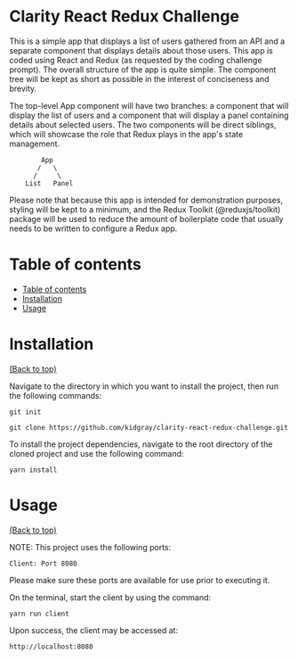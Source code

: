 # Clarity React Redux Challenge

This is a simple app that displays a list of users gathered from an API and a separate component that displays details about those users.
This app is coded using React and Redux (as requested by the coding challenge prompt). The overall structure of the app is quite simple.
The component tree will be kept as short as possible in the interest of conciseness and brevity. 

The top-level App component will have two branches: a component that will display the list of users
and a component that will display a panel containing details about selected users. The two components
will be direct siblings, which will showcase the role that Redux plays in the app's state management.

            App
           /   \
          /     \
        List   Panel
        
Please note that because this app is intended for demonstration purposes, styling will be kept to a minimum, and the 
Redux Toolkit (@reduxjs/toolkit) package will be used to reduce the amount of boilerplate code that usually needs to
be written to configure a Redux app.
# Table of contents
- [Table of contents](#table-of-contents)
- [Installation](#installation)
- [Usage](#usage)

# Installation
[(Back to top)](#table-of-contents)

Navigate to the directory in which you want to install the project, then run the following commands:

```git init```

```git clone https://github.com/kidgray/clarity-react-redux-challenge.git```

To install the project dependencies, navigate to the root directory of the cloned project and use
the following command:

```yarn install```

# Usage
[(Back to top)](#table-of-contents)

NOTE: This project uses the following ports:

    Client: Port 8080

Please make sure these ports are available for use prior to executing it.

On the terminal, start the client by using the command:

```yarn run client```

Upon success, the client may be accessed at:

    http://localhost:8080
